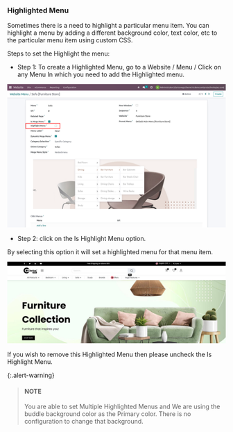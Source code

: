 
### Highlighted Menu



Sometimes there is a need to highlight a particular menu item. You can highlight a menu by adding a different background color, text color, etc to the particular menu item using custom CSS.


Steps to set the Highlight the menu:


* Step 1: To create a Highlighted Menu, go to a Website / Menu / Click on any Menu In which you need to add the Highlighted menu.


![](./images/52-1.png)


* Step 2: click on the Is Highlight Menu option.   

 By selecting this option it will set a highlighted menu for that menu item.

![](./images/hm1.jpg)

If you wish to remove this Highlighted Menu then please uncheck the Is Highlight Menu.



{:.alert-warning} 
> 
> #### NOTE
> 
> You are able to set Multiple Highlighted Menus and We are using the buddle background color as the Primary color. There is no configuration to change that background.
> 
> 
> 




